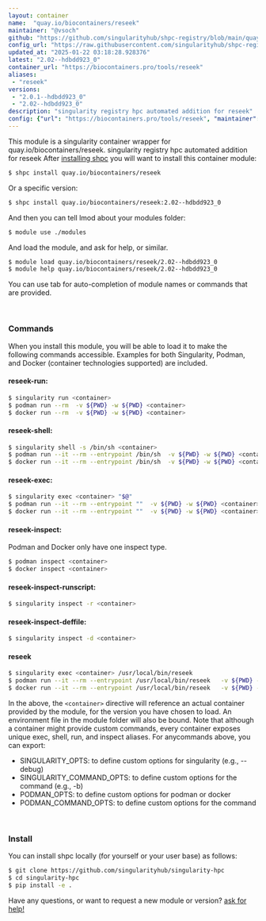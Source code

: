 ```yaml
---
layout: container
name:  "quay.io/biocontainers/reseek"
maintainer: "@vsoch"
github: "https://github.com/singularityhub/shpc-registry/blob/main/quay.io/biocontainers/reseek/container.yaml"
config_url: "https://raw.githubusercontent.com/singularityhub/shpc-registry/main/quay.io/biocontainers/reseek/container.yaml"
updated_at: "2025-01-22 03:18:28.928376"
latest: "2.02--hdbdd923_0"
container_url: "https://biocontainers.pro/tools/reseek"
aliases:
 - "reseek"
versions:
 - "2.0.1--hdbdd923_0"
 - "2.02--hdbdd923_0"
description: "singularity registry hpc automated addition for reseek"
config: {"url": "https://biocontainers.pro/tools/reseek", "maintainer": "@vsoch", "description": "singularity registry hpc automated addition for reseek", "latest": {"2.02--hdbdd923_0": "sha256:69f027e649a341c4e3e69d6c792639d2049d250170de5b4d5936ae7bf4f08f8b"}, "tags": {"2.0.1--hdbdd923_0": "sha256:e5c1a4aa7d0111dc5447fbd1aab901ccf85d869954be922c6fe121d1f40f651e", "2.02--hdbdd923_0": "sha256:69f027e649a341c4e3e69d6c792639d2049d250170de5b4d5936ae7bf4f08f8b"}, "docker": "quay.io/biocontainers/reseek", "aliases": {"reseek": "/usr/local/bin/reseek"}}
---
```


This module is a singularity container wrapper for quay.io/biocontainers/reseek.
singularity registry hpc automated addition for reseek
After [installing shpc](#install) you will want to install this container module:


```bash
$ shpc install quay.io/biocontainers/reseek
```

Or a specific version:

```bash
$ shpc install quay.io/biocontainers/reseek:2.02--hdbdd923_0
```

And then you can tell lmod about your modules folder:

```bash
$ module use ./modules
```

And load the module, and ask for help, or similar.

```bash
$ module load quay.io/biocontainers/reseek/2.02--hdbdd923_0
$ module help quay.io/biocontainers/reseek/2.02--hdbdd923_0
```

You can use tab for auto-completion of module names or commands that are provided.

<br>

### Commands

When you install this module, you will be able to load it to make the following commands accessible.
Examples for both Singularity, Podman, and Docker (container technologies supported) are included.

#### reseek-run:

```bash
$ singularity run <container>
$ podman run --rm  -v ${PWD} -w ${PWD} <container>
$ docker run --rm  -v ${PWD} -w ${PWD} <container>
```

#### reseek-shell:

```bash
$ singularity shell -s /bin/sh <container>
$ podman run --it --rm --entrypoint /bin/sh  -v ${PWD} -w ${PWD} <container>
$ docker run --it --rm --entrypoint /bin/sh  -v ${PWD} -w ${PWD} <container>
```

#### reseek-exec:

```bash
$ singularity exec <container> "$@"
$ podman run --it --rm --entrypoint ""  -v ${PWD} -w ${PWD} <container> "$@"
$ docker run --it --rm --entrypoint ""  -v ${PWD} -w ${PWD} <container> "$@"
```

#### reseek-inspect:

Podman and Docker only have one inspect type.

```bash
$ podman inspect <container>
$ docker inspect <container>
```

#### reseek-inspect-runscript:

```bash
$ singularity inspect -r <container>
```

#### reseek-inspect-deffile:

```bash
$ singularity inspect -d <container>
```


#### reseek

```bash
$ singularity exec <container> /usr/local/bin/reseek
$ podman run --it --rm --entrypoint /usr/local/bin/reseek   -v ${PWD} -w ${PWD} <container> -c " $@"
$ docker run --it --rm --entrypoint /usr/local/bin/reseek   -v ${PWD} -w ${PWD} <container> -c " $@"
```



In the above, the `<container>` directive will reference an actual container provided
by the module, for the version you have chosen to load. An environment file in the
module folder will also be bound. Note that although a container
might provide custom commands, every container exposes unique exec, shell, run, and
inspect aliases. For anycommands above, you can export:

 - SINGULARITY_OPTS: to define custom options for singularity (e.g., --debug)
 - SINGULARITY_COMMAND_OPTS: to define custom options for the command (e.g., -b)
 - PODMAN_OPTS: to define custom options for podman or docker
 - PODMAN_COMMAND_OPTS: to define custom options for the command

<br>

### Install

You can install shpc locally (for yourself or your user base) as follows:

```bash
$ git clone https://github.com/singularityhub/singularity-hpc
$ cd singularity-hpc
$ pip install -e .
```

Have any questions, or want to request a new module or version? [ask for help!](https://github.com/singularityhub/singularity-hpc/issues)